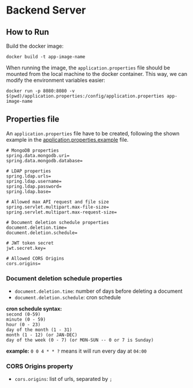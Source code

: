 # **Backend Server**

## **How to Run**
Build the docker image:
```shell
docker build -t app-image-name
```

When running the image, the `application.properties` file should be mounted from the local machine to the docker container.
This way, we can modify the environment variables easier:
```shell
docker run -p 8080:8080 -v $(pwd)/application.properties:/config/application.properties app-image-name
```

## **Properties file**
An `application.properties` file have to be created, following the shown example in the [application.properties.example](src/main/resources/application.properties.example) file.

```properties
# MongoDB properties
spring.data.mongodb.uri=
spring.data.mongodb.database=

# LDAP properties
spring.ldap.urls=
spring.ldap.username=
spring.ldap.password=
spring.ldap.base=

# Allowed max API request and file size
spring.servlet.multipart.max-file-size=
spring.servlet.multipart.max-request-size=

# Document deletion schedule properties
document.deletion.time=
document.deletion.schedule=

# JWT token secret
jwt.secret.key=

# Allowed CORS Origins
cors.origins=
```

### **Document deletion schedule properties**
- `document.deletion.time`: number of days before deleting a document
- `document.deletion.schedule`: cron schedule

**cron schedule syntax:**  
`second (0-59)`  
`minute (0 - 59)`  
`hour (0 - 23)`  
`day of the month (1 - 31)`  
`month (1 - 12) (or JAN-DEC)`  
`day of the week (0 - 7) (or MON-SUN -- 0 or 7 is Sunday)`

**example:** `0 0 4 * * ?` means it will run every day at `04:00`

### **CORS Origins property**
- `cors.origins`: list of urls, separated by `;`
